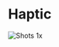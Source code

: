 # Haptic

![Shots 1x](https://github.com/chroxify/haptic/assets/65873518/bf769ba5-3c07-48a7-bc81-b3cafcdda5c8)
